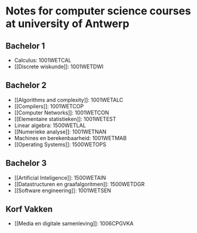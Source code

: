# Notes for computer science courses at university of Antwerp

## Bachelor 1
- Calculus: 1001WETCAL
- [[Discrete wiskunde]]: 1001WETDWI 
## Bachelor 2
- [[Algorithms and complexity]]: 1001WETALC
- [[Compilers]]: 1001WETCOP
- [[Computer Networks]]: 1001WETCON
- [[Elementaire statistieken]]: 1001WETEST
- Linear algebra: 1500WETLAL
- [[Numerieke analyse]]: 1001WETNAN
- Machines en berekenbaarheid: 1001WETMAB
- [[Operating Systems]]: 1500WETOPS
## Bachelor 3
- [[Artificial Inteligence]]: 1500WETAIN
- [[Datastructuren en graafalgoritmen]]: 1500WETDGR
- [[Software engineering]]: 1001WETSEN

## Korf Vakken
- [[Media en digitale samenleving]]: 1006CPGVKA